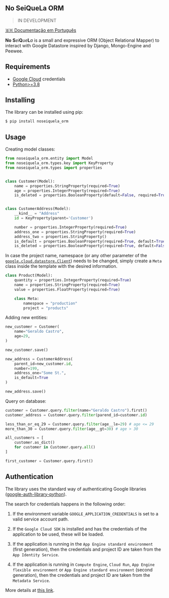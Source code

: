 ## No SeiQueLa ORM
> IN DEVELOPMENT

[🇧🇷 Documentação em Português](/README.pt-br.md)

**No** **S***ei***Q***ue***L***a* is a small and expressive ORM (Object Relational Mapper) to interact with Google Datastore inspired by Django, Mongo-Engine and Peewee.

## Requirements

- [Google Cloud](https://cloud.google.com/) credentials
- [Python>=3.8](https://www.python.org/downloads/)

## Installing

The library can be installed using pip:

```bash
$ pip install noseiquela_orm
```

## Usage

Creating model classes:

```python
from noseiquela_orm.entity import Model
from noseiquela_orm.types.key import KeyProperty
from noseiquela_orm.types import properties


class Customer(Model):
    name = properties.StringProperty(required=True)
    age = properties.IntegerProperty(required=True)
    is_deleted = properties.BooleanProperty(default=False, required=True)


class CustomerAddress(Model):
    __kind__ = "Address"
    id = KeyProperty(parent='Customer')

    number = properties.IntegerProperty(required=True)
    address_one = properties.StringProperty(required=True)
    address_two = properties.StringProperty()
    is_default = properties.BooleanProperty(required=True, default=True)
    is_deleted = properties.BooleanProperty(required=True, default=False)
```

In case the project name, namespace (or any other parameter of the [`google.cloud.datastore.Client`](https://googleapis.dev/python/datastore/latest/client.html)) needs to be changed, simply create a `Meta` class inside the template with the desired information.

```python
class Product(Model):
    quantity = properties.IntegerProperty(required=True)
    name = properties.StringProperty(required=True)
    value = properties.FloatProperty(required=True)

    class Meta:
        namespace = "production"
        project = "products"
```

Adding new entities:

```python
new_customer = Customer(
    name="Geraldo Castro",
    age=29,
)

new_customer.save()

new_address = CustomerAddress(
    parent_id=new_customer.id,
    number=199,
    address_one="Some St.",
    is_default=True
)

new_address.save()
```

Query on database:

```python
customer = Customer.query.filter(name="Geraldo Castro").first()
customer_address = Customer.query.filter(parend_id=customer.id)

less_than_or_eq_29 = Customer.query.filter(age__le=29) # age <= 29
more_than_30 = Customer.query.filter(age__gt=30) # age > 30

all_customers = [
    customer.as_dict()
    for customer in Customer.query.all()
]

first_customer = Customer.query.first()
```

## Authentication

The library uses the standard way of authenticating Google libraries ([google-auth-library-python](https://github.com/googleapis/google-auth-library-python)).

The search for credentials happens in the following order:

1. If the environment variable `GOOGLE_APPLICATION_CREDENTIALS` is set to a valid service account path.

2. If the `Google Cloud SDK` is installed and has the credentials of the application to be used, these will be loaded.

3. If the application is running in the `App Engine standard environment` (first generation), then the credentials and project ID are taken from the `App Identity Service`.

4. If the application is running in `Compute Engine`, `Cloud Run`, `App Engine flexible environment` or `App Engine standard environment` (second generation), then the credentials and project ID are taken from the `Metadata Service`.

More details at [this link](https://github.com/googleapis/google-auth-library-python/blob/main/google/auth/_default.py#L356).
